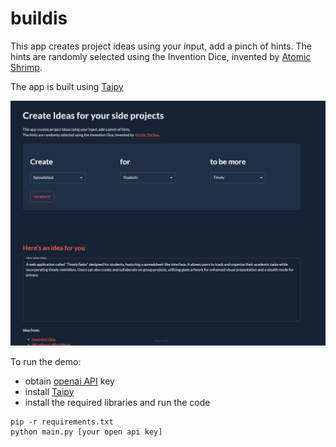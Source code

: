 # buildis
This app creates project ideas using your input, add a pinch of hints.   The hints are randomly selected using the Invention Dice, invented by [Atomic Shrimp](https://atomicshrimp.com/post/2014/01/20/Invention-Dice). 

The app is built using [Taipy](https://github.com/Avaiga/taipy)

![wealth histogram](https://github.com/siufai6/buildis/blob/main/buildis.png)

To run the demo:
- obtain [openai API](https://platform.openai.com/docs/overview) key 
- install [Taipy](https://github.com/Avaiga/taipy)
- install the required libraries and run the code
```
pip -r requirements.txt
python main.py [your open api key]
```
